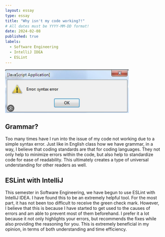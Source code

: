 ```yaml
---
layout: essay
type: essay
title: "Why isn't my code working?!"
# All dates must be YYYY-MM-DD format!
date: 2024-02-08
published: true
labels:
  - Software Engineering
  - IntelliJ IDEA
  - ESLint
---
```


<img width="400px" class="rounded float-start pe-4" src="../img/why-isn't-it-working/syntax-error.png">

## Grammar?

Too many times have I run into the issue of my code not working due to a simple syntax error. Just like in English class how we have grammar, in a way, I believe that coding standards are that for coding languages. They not only help to minimize errors within the code, but also help to standardize code for ease of readability. This ultimately creates a type of universal understanding for other readers as well.

## ESLint with IntelliJ

This semester in Software Engineering, we have begun to use ESLint with IntelliJ IDEA. I have found this to be an extremely helpful tool. For the most part, it has not been too difficult to receive the green check mark. However, I believe that this is because I have started to get used to the causes of errors and am able to prevent most of them beforehand. I prefer it a lot because it not only highlights your errors, but recommends the fixes while also providing the reasoning for you. This is extremely beneficial in my opinion, in terms of both understanding and time efficiency. 

